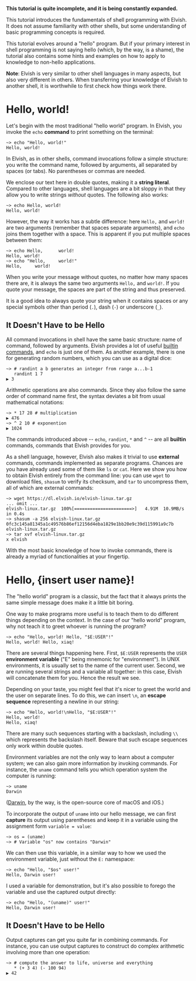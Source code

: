 <!-- toc -->

**This tutorial is quite incomplete, and it is being constantly expanded.**

This tutorial introduces the fundamentals of shell programming with Elvish.
It does not assume familiarity with other shells, but some understanding of
basic programming concepts is required.

This tutorial evolves around a "hello" program. But if your primary interest
in shell programming is not saying hello (which, by the way, is a shame), the
tutorial also contains some hints and examples on how to apply to knowledge to
non-hello applications.

**Note**: Elvish is very similar to other shell languages in many aspects, but
also very different in others. When transferring your knowledge of Elvish to
another shell, it is worthwhile to first check how things work there.


# Hello, world!

Let's begin with the most traditional "hello world" program. In Elvish,
you invoke the `echo` **command** to print something on the terminal:

```elvish-transcript
~> echo "Hello, world!"
Hello, world!
```

In Elvish, as in other shells, command invocations follow a simple structure: you
write the command name, followed by arguments, all separated by spaces (or
tabs). No parentheses or commas are needed.

We enclose our text here in double quotes, making it a **string literal**.
Compared to other languages, shell languages are a bit sloppy in that they
allow you to write strings *without* quotes. The following also works:

```elvish-transcript
~> echo Hello, world!
Hello, world!
```

However, the way it works has a subtle difference: here `Hello,` and `world!`
are two arguments (remember that spaces separate arguments), and `echo` joins
them together with a space. This is apparent if you put multiple spaces
between them:

```elvish-transcript
~> echo Hello,      world!
Hello, world!
~> echo "Hello,     world!"
Hello,     world!
```

When you write your message without quotes, no matter how many spaces there
are, it is always the same two arguments `Hello,` and `world!`. If you quote
your message, the spaces are part of the string and thus preserved.

It is a good idea to always quote your string when it contains spaces or any
special symbols other than period (`.`), dash (`-`) or underscore (`_`).


## It Doesn't Have to be Hello

All command invocations in shell have the same basic structure: name of
command, followed by arguments. Elvish provides a lot of useful [builtin
commands](/ref/builtin.html), and `echo` is just one of them. As another
example, there is one for generating random numbers, which you can use as a
digital dice:

```elvish-transcript
~> # randint a b generates an integer from range a...b-1
   randint 1 7
▶ 3
```

Arithmetic operations are also commands. Since they also follow the same order
of command name first, the syntax deviates a bit from usual mathematical
notations:

```elvish-transcript
~> * 17 28 # multiplication
▶ 476
~> ^ 2 10 # exponention
▶ 1024
```

The commands introduced above -- `echo`, `randint`, `*` and `^` -- are all
**builtin** commands, commands that Elvish provides for you.

As a shell language, however, Elvish also makes it trivial to use **external**
commands, commands implemented as separate programs. Chances are you have
already used some of them like `ls` or `cat`. Here we show you how to obtain
Elvish entirely from the command line: you can use `wget` to download files,
`shasum` to verify its checksum, and `tar` to uncompress them, all of which
are external commands:

```elvish-transcript
~> wget https://dl.elvish.io/elvish-linux.tar.gz
... omit ...
elvish-linux.tar.gz  100%[======================>]   4.91M  10.9MB/s    in 0.4s
~> shasum -a 256 elvish-linux.tar.gz
0fc3c145a81345a1c49576b86ef12156d4eba1829e1bb20e9c39d115991a9c7b elvish-linux.tar.gz
~> tar xvf elvish-linux.tar.gz
x elvish
```

With the most basic knowledge of how to invoke commands, there is already a
myriad of functionalities at your fingertip.


# Hello, {insert user name}!

The "hello world" program is a classic, but the fact that it always prints the
same simple message does make it a little bit boring.

One way to make programs more useful is to teach them to do different things
depending on the context. In the case of our "hello world" program, why not
teach it to greet whoever is running the program?

```elvish-transcript
~> echo "Hello, world! Hello, "$E:USER"!"
Hello, world! Hello, xiaq!
```

There are several things happening here. First, `$E:USER` represents the `USER`
**environment variable** ("E" being mnemonic for "environment"). In UNIX
environments, it is usually set to the name of the current user. Second, we
are running several strings and a variable all together: in this case, Elvish
will concatenate them for you. Hence the result we see.

Depending on your taste, you might feel that it's nicer to greet the world and
the user on separate lines. To do this, we can insert `\n`, an **escape
sequence** representing a newline in our string:

```elvish-transcript
~> echo "Hello, world!\nHello, "$E:USER"!"
Hello, world!
Hello, xiaq!
```

There are many such sequences starting with a backslash, including `\\` which
represents the backslash itself. Beware that such escape sequences only work
within double quotes.

Environment variables are not the only way to learn about a computer system;
we can also gain more information by invoking commands. For instance, the
`uname` command tells you which operation system the computer is running:

```elvish-transcript
~> uname
Darwin
```

([Darwin](https://en.wikipedia.org/wiki/Darwin_(operating_system)), by the
way, is the open-source core of macOS and iOS.)

To incorporate the output of `uname` into our hello message, we can first
**capture** its output using parentheses and keep it in a variable using the
assignment form `variable = value`:

```elvish-transcript
~> os = (uname)
~> # Variable "os" now contains "Darwin"
```

We can then use this variable, in a similar way to how we used the environment
variable, just without the `E:` namespace:

```elvish-transcript
~> echo "Hello, "$os" user!"
Hello, Darwin user!
```

I used a variable for demonstration, but it's also possible to forego the
variable and use the captured output directly:

```elvish-transcript
~> echo "Hello, "(uname)" user!"
Hello, Darwin user!
```

## It Doesn't Have to be Hello

Output captures can get you quite far in combining commands. For instance, you
can use output captures to construct do complex arithmetic involving more than
one operation:

```elvish-transcript
~> # compute the answer to life, universe and everything
   * (+ 3 4) (- 100 94)
▶ 42
```


<!--
# Hello, everyone!


Now let's say you want to say hello to several people, and typing `Hello` repeatedly is tiresome. You can save some work by using a **for-loop**:

```elvish
for name [Julius Pompey Marcus] {
    echo 'Hello, '$name'!'
}
```

In elvish you can put newlines between the elements to loop over, as long as they are terminated by `; do`.

For easier reuse, you can also create a **list** to store the names:

```elvish
triumvirate = [Julius Pompey Marcus]
```

Lists are surrounded by square brackets, like in several other languages. Elements are separated by whitespaces.

As you may have noticed, dashes are allowed in variable names. You are encouraged to use them instead of underscores; they are easier to type and more readable (after a little getting-used-to).

Now it's time to use our list of the first triumvirate:

```elvish
for name in $first-triumvirate; do
    echo 'Hello, '$name'!'
done
```

This will, however, results in an error, saying that a string and a list cannot be concatenated. Why? Remember that `$x` is always one value. This is even true for lists, so the `for` loop only sees one value to loop over, namely the list itself.

To make multiple words out of a list, you must explicitly **splice** the list with an `@` before the variable name:

```elvish
for name in $@first-triumvirate; do
    echo 'Hello, '$name'!'
done
```

# Each person gets $hello~'ed

The for-loop we just show can also be written in a functional style:

```elvish
each [name]{
    echo 'Hello, '$name'!'
} $first-triumvirate
```

This looks similar to the for-loop version, but it makes use of a remarkable construct -- an **anonymous function**, also known as a **lambda**. In elvish, a lambda is syntactically formed by an argument list followed immediately (without space) by a function body enclosed in braces. Here, `[name]{ echo 'Hello, '$name'!' }` is a lambda that takes exactly one argument and calls `echo` to do the helloing. We pass it along a list to the `each` builtin, which runs the function on each element of the list.

Functions, like strings and lists, can be stored in variables:

```elvish
hello=[name]{ echo 'Hello, '$name'!' }
each $hello $first-triumvirate
```

To call a function, simply use it as a command:

```elvish
$hello 'Mark Antony' # Hello, Mark Anthony!
```

You must have noticed that you have to use `$hello` instead of `hello` to call the function. This is because the *hello-the-variable* and *hello-the-command* are different enitites. To define new commands, use the `fn` special form:

```elvish
fn hello [name]{
    echo 'Hello, '$name'!'
}
hello Cicero # Hello, Cicero!
```

Users of traditional shells and Common Lisp will find this separation of the variable namespace and command namespace familiar.

However, in elvish this separation is only superficial; what `fn hello` really does is just defining a variable called `hello~`. You can prove this:

```elvish
echo $hello~ # <closure ...>
$hello~ Brutus # Hello, Brutus!
each $hello~ $first-triumvirate # (Hello to the first triumvirate)
```

Conversely, defining a variable `hello~` will also create a command named `hello`:

```elvish
hello~ = [name]{ echo "Hello, hello, "$name"!" }
hello Augustus # Hello, Augustus!
```

<!--
```
What I want to get into this document:

[ ] Command substitution

[ ] Rich pipeline

[X] Lists

[ ] Maps

[X] Lambdas

[X] fn

[X] $&

[X] One variable, one argument

[X] String syntax

[X] Lack of interpolation

[X] Several builtins -- each println

[ ] Editor API

[ ] Exception and verdict

[X] E: namespace for environment variables

[ ] e: namespace for external commands

[ ] Modules

Write for readers with a moderate knowledge of a POSIXy shell (bash, zsh, ...)
-->

